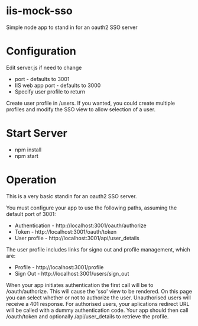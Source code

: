 # iis-mock-sso
Simple node app to stand in for an oauth2 SSO server

# Configuration

Edit server.js if need to change

* port - defaults to 3001
* IIS web app port - defaults to 3000
* Specify user profile to return

Create user profile in /users.
If you wanted, you could create multiple profiles and modify the SSO view to allow selection of a user.


# Start Server

* npm install
* npm start


# Operation

This is a very basic standin for an oauth2 SSO server.

You must configure your app to use the following paths, assuming the default port of 3001:

* Authentication - http://localhost:3001/oauth/authorize
* Token - http://localhost:3001/oauth/token
* User profile - http://localhost:3001/api/user_details

The user profile includes links for signo out and profile management, which are:

* Profile - http://localhost:3001/profile
* Sign Out - http://localhost:3001/users/sign_out

When your app initiates authentication the first call will be to /oauth/authorize. This will cause
the 'sso' view to be rendered. On this page you can select whether or not to authorize the user.
Unauthorised users will receive a 401 response. For authorised users, your aplications redirect URL
will be called with a dummy authentication code. Your app should then call /oauth/token and optionally 
/api/user_details to retrieve the profile.
